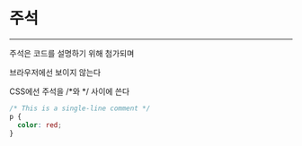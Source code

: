 # 주석
-----------------------
주석은 코드를 설명하기 위해 첨가되며

브라우저에선 보이지 않는다

CSS에선 주석을 /*와 */ 사이에 쓴다

```CSS
/* This is a single-line comment */
p {
  color: red;
}

```
